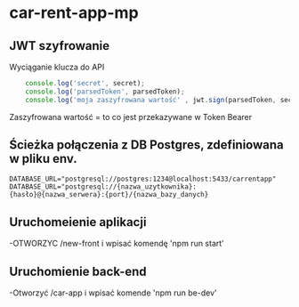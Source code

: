 # car-rent-app-mp


## JWT szyfrowanie 
Wyciąganie klucza do API
```js 
    console.log('secret', secret);
    console.log('parsedToken', parsedToken);
    console.log('moja zaszyfrowana wartość' , jwt.sign(parsedToken, secret))
```
Zaszyfrowana wartość = to co jest przekazywane w Token Bearer

## Ścieżka połączenia z DB Postgres, zdefiniowana w pliku env.

`DATABASE_URL="postgresql://postgres:1234@localhost:5433/carrentapp"`
`DATABASE_URL="postgresql://{nazwa_uzytkownika}:{hasło}@{nazwa_serwera}:{port}/{nazwa_bazy_danych}`

## Uruchomeienie aplikacji
-OTWORZYC /new-front i wpisać komendę 'npm run start'

## Uruchomienie back-end
-Otworzyć /car-app i wpisać komende 'npm run be-dev'